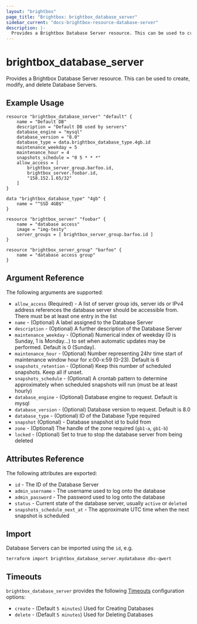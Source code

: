 ```yaml
---
layout: "brightbox"
page_title: "Brightbox: brightbox_database_server"
sidebar_current: "docs-brightbox-resource-database-server"
description: |-
  Provides a Brightbox Database Server resource. This can be used to create, modify, and delete Database Servers.
---
```


# brightbox\_database\_server

Provides a Brightbox Database Server resource. This can be used to create,
modify, and delete Database Servers.

## Example Usage

```hcl
resource "brightbox_database_server" "default" {
	name = "Default DB"
	description = "Default DB used by servers"
	database_engine = "mysql"
	database_version = "8.0"
	database_type = data.brightbox_database_type.4gb.id
	maintenance_weekday = 5
	maintenance_hour = 4
	snapshots_schedule = "0 5 * * *"
	allow_access = [
		brightbox_server_group.barfoo.id,
		brightbox_server.foobar.id,
		"158.152.1.65/32"
	]
}

data "brightbox_database_type" "4gb" {
	name = "^SSD 4GB$"
}

resource "brightbox_server" "foobar" {
	name = "database access"
	image = "img-testy"
	server_groups = [ brightbox_server_group.barfoo.id ]
}

resource "brightbox_server_group" "barfoo" {
	name = "database access group"
}
```

## Argument Reference

The following arguments are supported:

* `allow_access` (Required) - A list of server group ids, server ids or IPv4 address references the database server should be accessible from. There must be at least one entry in the list
* `name` - (Optional) A label assigned to the Database Server
* `description` - (Optional) A further description of the Database Server
* `maintenance_weekday` - (Optional) Numerical index of weekday (0 is Sunday, 1 is Monday...) to set when automatic updates may be performed. Default is 0 (Sunday). 
* `maintenance_hour` - (Optional) Number representing 24hr time start of maintenance window hour for x:00-x:59 (0-23). Default is 6
* `snapshots_retention` - (Optional) Keep this number of scheduled
snapshots. Keep all if unset.
* `snapshots_schedule` - (Optional) A crontab pattern to determine approximately when scheduled snapshots will run (must be at least hourly)
* `database_engine` - (Optional) Database engine to request. Default is mysql
* `database_version` - (Optional) Database version to request. Default is 8.0
* `database_type` - (Optional) ID of the Database Type required
* `snapshot` (Optional) - Database snapshot id to build from
* `zone` - (Optional) The handle of the zone required (`gb1-a`, `gb1-b`)
* `locked` - (Optional) Set to true to stop the database server from being deleted

## Attributes Reference

The following attributes are exported:

* `id` - The ID of the Database Server
* `admin_username` - The username used to log onto the database
* `admin_password` - The password used to log onto the database
* `status` - Current state of the database server, usually `active` or `deleted`
* `snapshots_schedule_next_at` - The approximate UTC time when the next snapshot is scheduled

## Import

Database Servers can be imported using the `id`, e.g.

```
terraform import brightbox_database_server.mydatabase dbs-qwert
```

<a id="timeouts"></a>
## Timeouts

`brightbox_database_server` provides the following
[Timeouts](/docs/configuration/resources.html#timeouts) configuration options:

- `create` - (Default `5 minutes`) Used for Creating Databases
- `delete` - (Default `5 minutes`) Used for Deleting Databases
